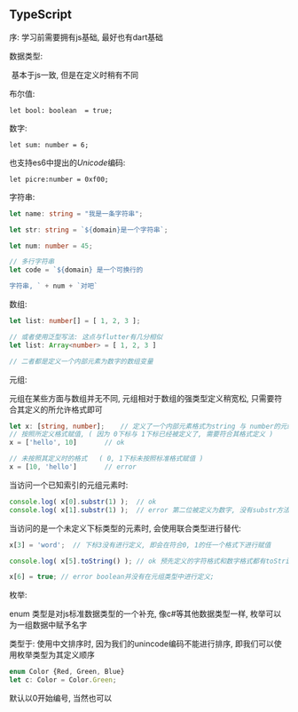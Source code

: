 ## TypeScript

序: 学习前需要拥有js基础, 最好也有dart基础

数据类型: 

​	基本于js一致, 但是在定义时稍有不同

布尔值:

`let bool: boolean  = true;`



数字:

`let sum: number = 6;`

也支持es6中提出的*Unicode*编码:	

`let picre:number = 0xf00;	`



字符串:

```typescript
let name: string = "我是一条字符串";

let str: string = `${domain}是一个字符串`;

let num: number = 45;

// 多行字符串
let code = `${domain} 是一个可换行的

字符串, ` + num + `对吧`
```



数组: 

```typescript
let list: number[] = [ 1, 2, 3 ];

// 或者使用泛型写法: 这点与flutter有几分相似
let list: Array<number> = [ 1, 2, 3 ]

// 二者都是定义一个内部元素为数字的数组变量
```



元组: 

元组在某些方面与数组并无不同, 元组相对于数组的强类型定义稍宽松, 只需要符合其定义的所允许格式即可

```typescript
let x: [string, number];	// 定义了一个内部元素格式为string 与 number的元组
// 按照所定义格式赋值, ( 因为 0下标与 1下标已经被定义了, 需要符合其格式定义 )
x = ['hello', 10]		// ok

// 未按照其定义时的格式	( 0, 1下标未按照标准格式赋值 )
x = [10, 'hello'] 		// error

```

当访问一个已知索引的元组元素时:

```typescript
console.log( x[0].substr(1) );	// ok
console.log( x[1].substr(1) );	// error 第二位被定义为数字, 没有substr方法
```

当访问的是一个未定义下标类型的元素时, 会使用联合类型进行替代:

```typescript
x[3] = 'word';	// 下标3没有进行定义, 即会在符合0, 1的任一个格式下进行赋值

console.log( x[5].toString() ); // ok 预先定义的字符格式和数字格式都有toString

x[6] = true; // error boolean并没有在元组类型中进行定义;
```



枚举: 

enum 类型是对js标准数据类型的一个补充, 像c#等其他数据类型一样, 枚举可以为一组数据中赋予名字

类型于: 使用中文排序时, 因为我们的unincode编码不能进行排序, 即我们可以使用枚举类型为其定义顺序

```typescript
enum Color {Red, Green, Blue}
let c: Color = Color.Green;
```

默认以0开始编号, 当然也可以